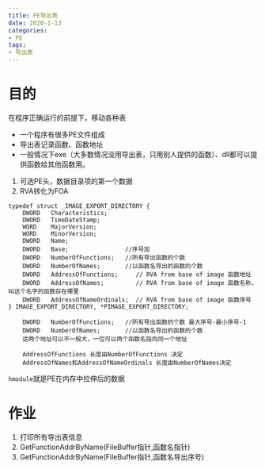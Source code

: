 ```yaml
---
title: PE导出表
date: 2020-1-13
categories: 
- PE
tags: 
- 导出表
---
```


# 目的
在程序正确运行的前提下，移动各种表
- 一个程序有很多PE文件组成
- 导出表记录函数、函数地址
- 一般情况下exe（大多数情况没用导出表，只用别人提供的函数）、dll都可以提供函数给其他函数用。

1. 可选PE头，数据目录项的第一个数据
2. RVA转化为FOA

```
typedef struct _IMAGE_EXPORT_DIRECTORY {
    DWORD   Characteristics;
    DWORD   TimeDateStamp;
    WORD    MajorVersion;
    WORD    MinorVersion;
    DWORD   Name;
    DWORD   Base;                //序号加
    DWORD   NumberOfFunctions;   //所有导出函数的个数
    DWORD   NumberOfNames;       //以函数名导出的函数的个数
    DWORD   AddressOfFunctions;     // RVA from base of image 函数地址
    DWORD   AddressOfNames;         // RVA from base of image 函数名称，叫这个名字的函数存在哪里
    DWORD   AddressOfNameOrdinals;  // RVA from base of image 函数序号
} IMAGE_EXPORT_DIRECTORY, *PIMAGE_EXPORT_DIRECTORY;
```

```
    DWORD   NumberOfFunctions;   //所有导出函数的个数 最大序号-最小序号-1
    DWORD   NumberOfNames;       //以函数名导出的函数的个数
    这两个地址可以不一般大，一位可以两个函数名指向同一个地址

    AddressOfFunctions 长度由NumberOfFunctions 决定
    AddressOfNames和AddressOfNameOrdinals 长度由NumberOfNames决定
```
`hmodule`就是PE在内存中拉伸后的数据

# 作业
1. 打印所有导出表信息
2. GetFunctionAddrByName(FileBuffer指针,函数名指针)
3. GetFunctionAddrByName(FileBuffer指针,函数名导出序号)